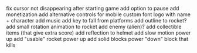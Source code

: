 fix cursor not disappearing after starting game
add option to pause
add monetization
add alternative controls for mobile
custom font
logo with name + character
add music
add key to fall from platforms
add outline to rocket?
add small rotation animation to rocket
add enemy (alien)?
add collectible items (that give extra score)
add reflection to helmet
add slow motion power up
add "usable" rocket power up
add solid blocks power "down"
block that kills
